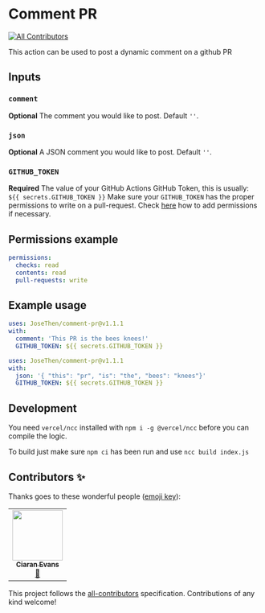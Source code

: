 # Comment PR
<!-- ALL-CONTRIBUTORS-BADGE:START - Do not remove or modify this section -->
[![All Contributors](https://img.shields.io/badge/all_contributors-1-orange.svg?style=flat-square)](#contributors-)
<!-- ALL-CONTRIBUTORS-BADGE:END -->

This action can be used to post a dynamic comment on a github PR

## Inputs

### `comment`

**Optional** The comment you would like to post. Default `''`.

### `json`

**Optional** A JSON comment you would like to post. Default `''`.

### `GITHUB_TOKEN`

**Required** The value of your GitHub Actions GitHub Token, this is
usually: `${{ secrets.GITHUB_TOKEN }}`
Make sure your `GITHUB_TOKEN` has the proper permissions to write on a pull-request.
Check [here](https://docs.github.com/en/actions/security-guides/automatic-token-authentication#permissions-for-the-github_token) how to add permissions if necessary.

## Permissions example

```yaml
permissions:
  checks: read
  contents: read
  pull-requests: write
```

## Example usage

```yaml
uses: JoseThen/comment-pr@v1.1.1
with:
  comment: 'This PR is the bees knees!'
  GITHUB_TOKEN: ${{ secrets.GITHUB_TOKEN }}
```

```yaml
uses: JoseThen/comment-pr@v1.1.1
with:
  json: '{ "this": "pr", "is": "the", "bees": "knees"}'
  GITHUB_TOKEN: ${{ secrets.GITHUB_TOKEN }}
```

## Development
You need `vercel/ncc` installed with `npm i -g @vercel/ncc` before you can
compile the logic.

To build just make sure `npm ci` has been run and use `ncc build index.js`

## Contributors ✨

Thanks goes to these wonderful people ([emoji key](https://allcontributors.org/docs/en/emoji-key)):

<!-- ALL-CONTRIBUTORS-LIST:START - Do not remove or modify this section -->
<!-- prettier-ignore-start -->
<!-- markdownlint-disable -->
<table>
  <tr>
    <td align="center"><a href="https://github.com/ciaranevans"><img src="https://avatars.githubusercontent.com/u/9111975?v=4?s=100" width="100px;" alt=""/><br /><sub><b>Ciaran Evans</b></sub></a><br /><a href="https://github.com/JoseThen/comment-pr/commits?author=ciaranevans" title="Documentation">📖</a></td>
  </tr>
</table>

<!-- markdownlint-restore -->
<!-- prettier-ignore-end -->

<!-- ALL-CONTRIBUTORS-LIST:END -->

This project follows the [all-contributors](https://github.com/all-contributors/all-contributors) specification. Contributions of any kind welcome!
